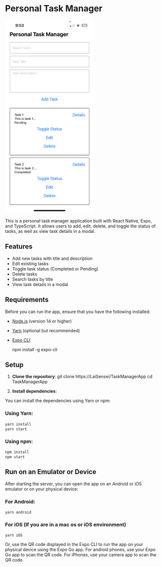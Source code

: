 # Personal Task Manager

<img src="assets/App-Preview.png" width="292" height="633" />

This is a personal task manager application built with React Native, Expo, and TypeScript. It allows users to add, edit, delete, and toggle the status of tasks, as well as view task details in a modal.

## Features
- Add new tasks with title and description
- Edit existing tasks
- Toggle task status (Completed or Pending)
- Delete tasks
- Search tasks by title
- View task details in a modal

## Requirements
Before you can run the app, ensure that you have the following installed:

- [Node.js](https://nodejs.org/) (version 14 or higher)
- [Yarn](https://classic.yarnpkg.com/en/docs/install) (optional but recommended)
- [Expo CLI](https://docs.expo.dev/get-started/installation/)

    npm install -g expo-cli


## Setup

1. **Clone the repository**:
    git clone https://LaiSensei/TaskManagerApp
    cd TaskManagerApp

2. **Install dependencies**:

You can install the dependencies using Yarn or npm:

### Using Yarn:
    yarn install
    yarn start

### Using npm:
    npm install
    npm start

## Run on an Emulator or Device

After starting the server, you can open the app on an Android or iOS emulator or on your physical device:

### For Android:
    yarn android

### For iOS (If you are in a mac os or iOS environment)
    yarn iOS

Or, use the QR code displayed in the Expo CLI to run the app on your physical device using the Expo Go app.
For android phones, use your Expo Go app to scan the QR code. For iPhones, use your camera app to scan the QR code.